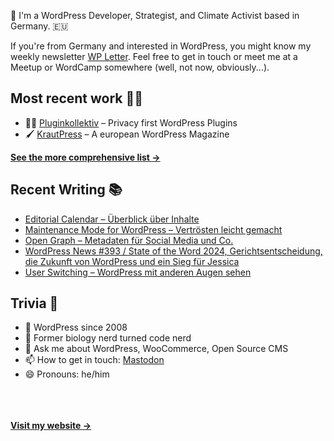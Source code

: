 👋 I'm a WordPress Developer, Strategist, and Climate Activist based in Germany. 🇪🇺

If you're from Germany and interested in WordPress, you might know my weekly newsletter [WP Letter](https://wpletter.de/). Feel free to get in touch or meet me at a Meetup or WordCamp somewhere (well, not now, obviously...).


## Most recent work 👷‍♂️

- 👨‍💻 [Pluginkollektiv](https://github.com/pluginkollektiv) – Privacy first WordPress Plugins
- 🖌️ [KrautPress](https://kraut.press) – A european WordPress Magazine

**[See the more comprehensive list &rarr;](https://simonkraft.com/what-i-do)**


## Recent Writing 📚

<!-- BLOG-POST-LIST:START -->
- [Editorial Calendar – Überblick über Inhalte](https://krautpress.de/2024/editorial-calendar/)
- [Maintenance Mode for WordPress – Vertrösten leicht gemacht](https://krautpress.de/2024/maintenance-mode-for-wp/)
- [Open Graph – Metadaten für Social Media und Co.](https://krautpress.de/2024/open-graph/)
- [WordPress News #393 / State of the Word 2024, Gerichtsentscheidung, die Zukunft von WordPress und ein Sieg für Jessica](https://feed.kraut.press/link/14399/16922180/393)
- [User Switching – WordPress mit anderen Augen sehen](https://krautpress.de/2024/user-switching/)
<!-- BLOG-POST-LIST:END -->


## Trivia 🤪

- 👴 WordPress since 2008
- 🌱 Former biology nerd turned code nerd
- 💬 Ask me about WordPress, WooCommerce, Open Source CMS
- 📫 How to get in touch: [Mastodon](https://dewp.space/@simon)
- 😄 Pronouns: he/him

<br/><br/><br/>
**[Visit my website &rarr;](https://simonkraft.com/hi)**